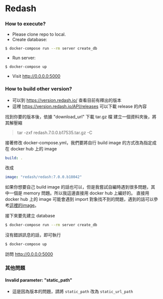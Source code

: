 # Redash
### How to execute?
* Please clone repo to local.
* Create database:
```bash
$ docker-compose run --rm server create_db
```
* Run server:
```bash
$ docker-compose up
```
* Visit http://0.0.0.0:5000

### How to build other version?
* 可以到 https://version.redash.io/ 查看目前有釋出的版本
* 這裡 https://version.redash.io/API/releases 可以下載 release 的內容

找到你要的版本後，依據 "download_url" 下載 tar.gz 檔
建立一個資料夾後，將其解壓縮
> tar -zxf redash.7.0.0.b17535.tar.gz -C <path>

接著修改 docker-compose.yml，我們要將自行 build image 的方式改為指定成在 docker hub 上的 image
```yaml
build: .
```
改成
```yaml
image: "redash/redash:7.0.0.b18042"
```

如果你想要自己 build image 的話也可以，但是我嘗試自編時遇到很多問題，其中一個是 memory 問題。所以我這邊直接用 docker hub 上編好的。
直接用 docker hub 上的 image 可能會遇到 import 對象找不到的問題，遇到的話可以參考[這裡的image](https://github.com/LiuLiujeng/docker-redash)。

接下來要先建立 database
```bash
$ docker-compose run --rm server create_db
```

沒有錯誤訊息的話，即可執行
```bash
$ docker-compose up
```

訪問 http://0.0.0.0:5000

### 其他問題
#### Invalid parameter: "static_path"
* 這是因為版本的問題，請將 `static_path` 改為 `static_url_path`
